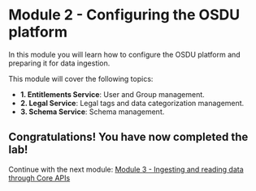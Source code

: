 # Module 2 - Configuring the OSDU platform
In this module you will learn how to configure the OSDU platform and preparing it for data ingestion.

This module will cover the following topics:
- **1. Entitlements Service**: User and Group management.
- **2. Legal Service**: Legal tags and data categorization management.
- **3. Schema Service**: Schema management.

## Congratulations! You have now completed the lab!
Continue with the next module: [Module 3 - Ingesting and reading data through Core APIs](../Module%203%20-%20Ingesting%20and%20reading%20data%20through%20Core%20APIs/readme.md)